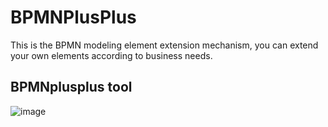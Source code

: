 # BPMNPlusPlus
This is the BPMN modeling element extension mechanism, you can extend your own elements according to business needs.

## BPMNplusplus tool
![image]([https://github.com/MaiEmily/map/blob/master/public/image/20190528145810708.png](https://github.com/HangyuCheng/BPMNPlusPlus/blob/master/BPMN%20Extension.png))
